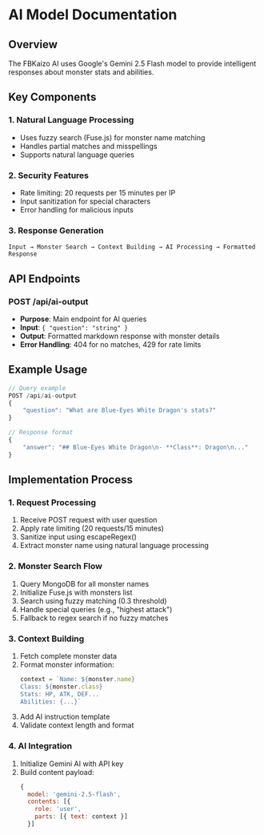# AI Model Documentation

## Overview
The FBKaizo AI uses Google's Gemini 2.5 Flash model to provide intelligent responses about monster stats and abilities.

## Key Components

### 1. Natural Language Processing
- Uses fuzzy search (Fuse.js) for monster name matching
- Handles partial matches and misspellings
- Supports natural language queries

### 2. Security Features
- Rate limiting: 20 requests per 15 minutes per IP
- Input sanitization for special characters
- Error handling for malicious inputs

### 3. Response Generation
```text
Input → Monster Search → Context Building → AI Processing → Formatted Response
```

## API Endpoints

### POST /api/ai-output
- **Purpose**: Main endpoint for AI queries
- **Input**: `{ "question": "string" }`
- **Output**: Formatted markdown response with monster details
- **Error Handling**: 404 for no matches, 429 for rate limits

## Example Usage
```javascript
// Query example
POST /api/ai-output
{
    "question": "What are Blue-Eyes White Dragon's stats?"
}

// Response format
{
    "answer": "## Blue-Eyes White Dragon\n- **Class**: Dragon\n..."
}
```

## Implementation Process

### 1. Request Processing
1. Receive POST request with user question
2. Apply rate limiting (20 requests/15 minutes)
3. Sanitize input using escapeRegex()
4. Extract monster name using natural language processing

### 2. Monster Search Flow
1. Query MongoDB for all monster names
2. Initialize Fuse.js with monsters list
3. Search using fuzzy matching (0.3 threshold)
4. Handle special queries (e.g., "highest attack")
5. Fallback to regex search if no fuzzy matches

### 3. Context Building
1. Fetch complete monster data
2. Format monster information:
   ```javascript
   context = `Name: ${monster.name}
   Class: ${monster.class}
   Stats: HP, ATK, DEF...
   Abilities: {...}`
   ```
3. Add AI instruction template
4. Validate context length and format

### 4. AI Integration
1. Initialize Gemini AI with API key
2. Build content payload:
   ```javascript
   {
     model: 'gemini-2.5-flash',
     contents: [{ 
       role: 'user', 
       parts: [{ text: context }] 
     }]
